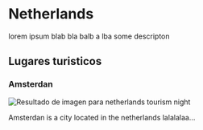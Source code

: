 # Netherlands
lorem ipsum blab bla balb a lba some descripton
## Lugares turisticos
### Amsterdan
![Resultado de imagen para netherlands tourism night](https://i.pinimg.com/originals/19/f3/e8/19f3e8935e3bed706bc3f7d6ea898581.jpg)

Amsterdan is a city located in the netherlands lalalalaa...